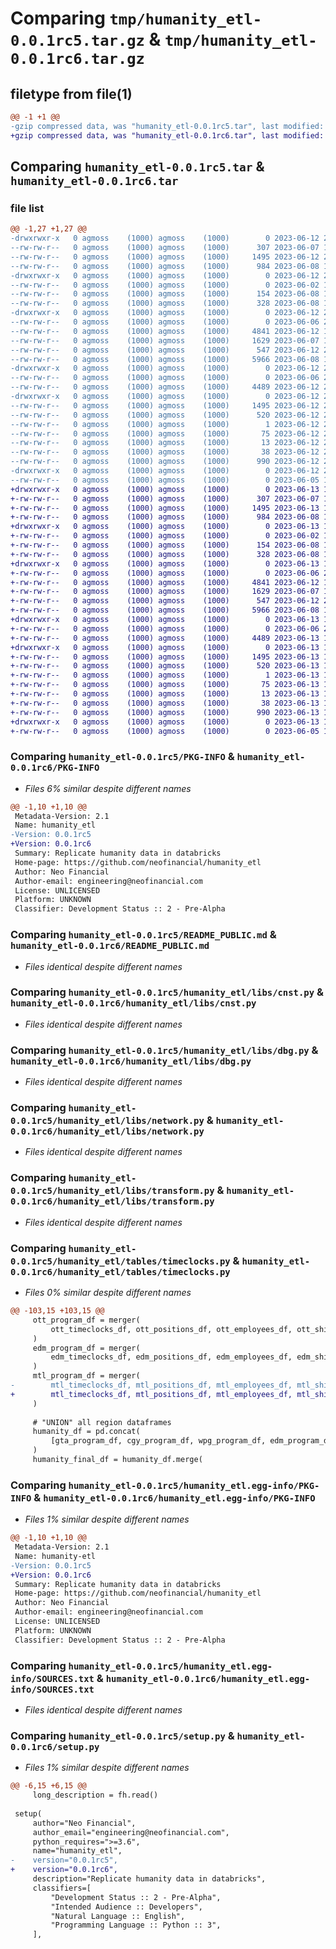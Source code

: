 # Comparing `tmp/humanity_etl-0.0.1rc5.tar.gz` & `tmp/humanity_etl-0.0.1rc6.tar.gz`

## filetype from file(1)

```diff
@@ -1 +1 @@
-gzip compressed data, was "humanity_etl-0.0.1rc5.tar", last modified: Mon Jun 12 20:31:05 2023, max compression
+gzip compressed data, was "humanity_etl-0.0.1rc6.tar", last modified: Tue Jun 13 15:40:06 2023, max compression
```

## Comparing `humanity_etl-0.0.1rc5.tar` & `humanity_etl-0.0.1rc6.tar`

### file list

```diff
@@ -1,27 +1,27 @@
-drwxrwxr-x   0 agmoss    (1000) agmoss    (1000)        0 2023-06-12 20:31:05.796217 humanity_etl-0.0.1rc5/
--rw-rw-r--   0 agmoss    (1000) agmoss    (1000)      307 2023-06-07 17:51:32.000000 humanity_etl-0.0.1rc5/MANIFEST.in
--rw-rw-r--   0 agmoss    (1000) agmoss    (1000)     1495 2023-06-12 20:31:05.796217 humanity_etl-0.0.1rc5/PKG-INFO
--rw-rw-r--   0 agmoss    (1000) agmoss    (1000)      984 2023-06-08 17:49:58.000000 humanity_etl-0.0.1rc5/README_PUBLIC.md
-drwxrwxr-x   0 agmoss    (1000) agmoss    (1000)        0 2023-06-12 20:31:05.792217 humanity_etl-0.0.1rc5/humanity_etl/
--rw-rw-r--   0 agmoss    (1000) agmoss    (1000)        0 2023-06-02 15:40:55.000000 humanity_etl-0.0.1rc5/humanity_etl/__init__.py
--rw-rw-r--   0 agmoss    (1000) agmoss    (1000)      154 2023-06-08 17:37:37.000000 humanity_etl-0.0.1rc5/humanity_etl/__main__.py
--rw-rw-r--   0 agmoss    (1000) agmoss    (1000)      328 2023-06-08 17:11:05.000000 humanity_etl-0.0.1rc5/humanity_etl/humanity_etl.py
-drwxrwxr-x   0 agmoss    (1000) agmoss    (1000)        0 2023-06-12 20:31:05.796217 humanity_etl-0.0.1rc5/humanity_etl/libs/
--rw-rw-r--   0 agmoss    (1000) agmoss    (1000)        0 2023-06-06 22:36:56.000000 humanity_etl-0.0.1rc5/humanity_etl/libs/__init__.py
--rw-rw-r--   0 agmoss    (1000) agmoss    (1000)     4841 2023-06-12 19:40:35.000000 humanity_etl-0.0.1rc5/humanity_etl/libs/cnst.py
--rw-rw-r--   0 agmoss    (1000) agmoss    (1000)     1629 2023-06-07 19:19:44.000000 humanity_etl-0.0.1rc5/humanity_etl/libs/dbg.py
--rw-rw-r--   0 agmoss    (1000) agmoss    (1000)      547 2023-06-12 20:29:22.000000 humanity_etl-0.0.1rc5/humanity_etl/libs/network.py
--rw-rw-r--   0 agmoss    (1000) agmoss    (1000)     5966 2023-06-08 18:01:30.000000 humanity_etl-0.0.1rc5/humanity_etl/libs/transform.py
-drwxrwxr-x   0 agmoss    (1000) agmoss    (1000)        0 2023-06-12 20:31:05.796217 humanity_etl-0.0.1rc5/humanity_etl/tables/
--rw-rw-r--   0 agmoss    (1000) agmoss    (1000)        0 2023-06-06 22:37:03.000000 humanity_etl-0.0.1rc5/humanity_etl/tables/__init__.py
--rw-rw-r--   0 agmoss    (1000) agmoss    (1000)     4489 2023-06-12 20:29:08.000000 humanity_etl-0.0.1rc5/humanity_etl/tables/timeclocks.py
-drwxrwxr-x   0 agmoss    (1000) agmoss    (1000)        0 2023-06-12 20:31:05.792217 humanity_etl-0.0.1rc5/humanity_etl.egg-info/
--rw-rw-r--   0 agmoss    (1000) agmoss    (1000)     1495 2023-06-12 20:31:05.000000 humanity_etl-0.0.1rc5/humanity_etl.egg-info/PKG-INFO
--rw-rw-r--   0 agmoss    (1000) agmoss    (1000)      520 2023-06-12 20:31:05.000000 humanity_etl-0.0.1rc5/humanity_etl.egg-info/SOURCES.txt
--rw-rw-r--   0 agmoss    (1000) agmoss    (1000)        1 2023-06-12 20:31:05.000000 humanity_etl-0.0.1rc5/humanity_etl.egg-info/dependency_links.txt
--rw-rw-r--   0 agmoss    (1000) agmoss    (1000)       75 2023-06-12 20:31:05.000000 humanity_etl-0.0.1rc5/humanity_etl.egg-info/requires.txt
--rw-rw-r--   0 agmoss    (1000) agmoss    (1000)       13 2023-06-12 20:31:05.000000 humanity_etl-0.0.1rc5/humanity_etl.egg-info/top_level.txt
--rw-rw-r--   0 agmoss    (1000) agmoss    (1000)       38 2023-06-12 20:31:05.796217 humanity_etl-0.0.1rc5/setup.cfg
--rw-rw-r--   0 agmoss    (1000) agmoss    (1000)      990 2023-06-12 20:30:51.000000 humanity_etl-0.0.1rc5/setup.py
-drwxrwxr-x   0 agmoss    (1000) agmoss    (1000)        0 2023-06-12 20:31:05.796217 humanity_etl-0.0.1rc5/tests/
--rw-rw-r--   0 agmoss    (1000) agmoss    (1000)        0 2023-06-05 15:58:16.000000 humanity_etl-0.0.1rc5/tests/__init__.py
+drwxrwxr-x   0 agmoss    (1000) agmoss    (1000)        0 2023-06-13 15:40:06.843053 humanity_etl-0.0.1rc6/
+-rw-rw-r--   0 agmoss    (1000) agmoss    (1000)      307 2023-06-07 17:51:32.000000 humanity_etl-0.0.1rc6/MANIFEST.in
+-rw-rw-r--   0 agmoss    (1000) agmoss    (1000)     1495 2023-06-13 15:40:06.843053 humanity_etl-0.0.1rc6/PKG-INFO
+-rw-rw-r--   0 agmoss    (1000) agmoss    (1000)      984 2023-06-08 17:49:58.000000 humanity_etl-0.0.1rc6/README_PUBLIC.md
+drwxrwxr-x   0 agmoss    (1000) agmoss    (1000)        0 2023-06-13 15:40:06.839053 humanity_etl-0.0.1rc6/humanity_etl/
+-rw-rw-r--   0 agmoss    (1000) agmoss    (1000)        0 2023-06-02 15:40:55.000000 humanity_etl-0.0.1rc6/humanity_etl/__init__.py
+-rw-rw-r--   0 agmoss    (1000) agmoss    (1000)      154 2023-06-08 17:37:37.000000 humanity_etl-0.0.1rc6/humanity_etl/__main__.py
+-rw-rw-r--   0 agmoss    (1000) agmoss    (1000)      328 2023-06-08 17:11:05.000000 humanity_etl-0.0.1rc6/humanity_etl/humanity_etl.py
+drwxrwxr-x   0 agmoss    (1000) agmoss    (1000)        0 2023-06-13 15:40:06.843053 humanity_etl-0.0.1rc6/humanity_etl/libs/
+-rw-rw-r--   0 agmoss    (1000) agmoss    (1000)        0 2023-06-06 22:36:56.000000 humanity_etl-0.0.1rc6/humanity_etl/libs/__init__.py
+-rw-rw-r--   0 agmoss    (1000) agmoss    (1000)     4841 2023-06-12 19:40:35.000000 humanity_etl-0.0.1rc6/humanity_etl/libs/cnst.py
+-rw-rw-r--   0 agmoss    (1000) agmoss    (1000)     1629 2023-06-07 19:19:44.000000 humanity_etl-0.0.1rc6/humanity_etl/libs/dbg.py
+-rw-rw-r--   0 agmoss    (1000) agmoss    (1000)      547 2023-06-12 20:29:22.000000 humanity_etl-0.0.1rc6/humanity_etl/libs/network.py
+-rw-rw-r--   0 agmoss    (1000) agmoss    (1000)     5966 2023-06-08 18:01:30.000000 humanity_etl-0.0.1rc6/humanity_etl/libs/transform.py
+drwxrwxr-x   0 agmoss    (1000) agmoss    (1000)        0 2023-06-13 15:40:06.843053 humanity_etl-0.0.1rc6/humanity_etl/tables/
+-rw-rw-r--   0 agmoss    (1000) agmoss    (1000)        0 2023-06-06 22:37:03.000000 humanity_etl-0.0.1rc6/humanity_etl/tables/__init__.py
+-rw-rw-r--   0 agmoss    (1000) agmoss    (1000)     4489 2023-06-13 15:39:00.000000 humanity_etl-0.0.1rc6/humanity_etl/tables/timeclocks.py
+drwxrwxr-x   0 agmoss    (1000) agmoss    (1000)        0 2023-06-13 15:40:06.839053 humanity_etl-0.0.1rc6/humanity_etl.egg-info/
+-rw-rw-r--   0 agmoss    (1000) agmoss    (1000)     1495 2023-06-13 15:40:06.000000 humanity_etl-0.0.1rc6/humanity_etl.egg-info/PKG-INFO
+-rw-rw-r--   0 agmoss    (1000) agmoss    (1000)      520 2023-06-13 15:40:06.000000 humanity_etl-0.0.1rc6/humanity_etl.egg-info/SOURCES.txt
+-rw-rw-r--   0 agmoss    (1000) agmoss    (1000)        1 2023-06-13 15:40:06.000000 humanity_etl-0.0.1rc6/humanity_etl.egg-info/dependency_links.txt
+-rw-rw-r--   0 agmoss    (1000) agmoss    (1000)       75 2023-06-13 15:40:06.000000 humanity_etl-0.0.1rc6/humanity_etl.egg-info/requires.txt
+-rw-rw-r--   0 agmoss    (1000) agmoss    (1000)       13 2023-06-13 15:40:06.000000 humanity_etl-0.0.1rc6/humanity_etl.egg-info/top_level.txt
+-rw-rw-r--   0 agmoss    (1000) agmoss    (1000)       38 2023-06-13 15:40:06.843053 humanity_etl-0.0.1rc6/setup.cfg
+-rw-rw-r--   0 agmoss    (1000) agmoss    (1000)      990 2023-06-13 15:39:38.000000 humanity_etl-0.0.1rc6/setup.py
+drwxrwxr-x   0 agmoss    (1000) agmoss    (1000)        0 2023-06-13 15:40:06.843053 humanity_etl-0.0.1rc6/tests/
+-rw-rw-r--   0 agmoss    (1000) agmoss    (1000)        0 2023-06-05 15:58:16.000000 humanity_etl-0.0.1rc6/tests/__init__.py
```

### Comparing `humanity_etl-0.0.1rc5/PKG-INFO` & `humanity_etl-0.0.1rc6/PKG-INFO`

 * *Files 6% similar despite different names*

```diff
@@ -1,10 +1,10 @@
 Metadata-Version: 2.1
 Name: humanity_etl
-Version: 0.0.1rc5
+Version: 0.0.1rc6
 Summary: Replicate humanity data in databricks
 Home-page: https://github.com/neofinancial/humanity_etl
 Author: Neo Financial
 Author-email: engineering@neofinancial.com
 License: UNLICENSED
 Platform: UNKNOWN
 Classifier: Development Status :: 2 - Pre-Alpha
```

### Comparing `humanity_etl-0.0.1rc5/README_PUBLIC.md` & `humanity_etl-0.0.1rc6/README_PUBLIC.md`

 * *Files identical despite different names*

### Comparing `humanity_etl-0.0.1rc5/humanity_etl/libs/cnst.py` & `humanity_etl-0.0.1rc6/humanity_etl/libs/cnst.py`

 * *Files identical despite different names*

### Comparing `humanity_etl-0.0.1rc5/humanity_etl/libs/dbg.py` & `humanity_etl-0.0.1rc6/humanity_etl/libs/dbg.py`

 * *Files identical despite different names*

### Comparing `humanity_etl-0.0.1rc5/humanity_etl/libs/network.py` & `humanity_etl-0.0.1rc6/humanity_etl/libs/network.py`

 * *Files identical despite different names*

### Comparing `humanity_etl-0.0.1rc5/humanity_etl/libs/transform.py` & `humanity_etl-0.0.1rc6/humanity_etl/libs/transform.py`

 * *Files identical despite different names*

### Comparing `humanity_etl-0.0.1rc5/humanity_etl/tables/timeclocks.py` & `humanity_etl-0.0.1rc6/humanity_etl/tables/timeclocks.py`

 * *Files 0% similar despite different names*

```diff
@@ -103,15 +103,15 @@
     ott_program_df = merger(
         ott_timeclocks_df, ott_positions_df, ott_employees_df, ott_shifts_df, "OTT"
     )
     edm_program_df = merger(
         edm_timeclocks_df, edm_positions_df, edm_employees_df, edm_shifts_df, "EDM"
     )
     mtl_program_df = merger(
-        mtl_timeclocks_df, mtl_positions_df, mtl_employees_df, mtl_shifts_df, "EDM"
+        mtl_timeclocks_df, mtl_positions_df, mtl_employees_df, mtl_shifts_df, "MTL"
     )
 
     # "UNION" all region dataframes
     humanity_df = pd.concat(
         [gta_program_df, cgy_program_df, wpg_program_df, edm_program_df, ott_program_df, mtl_program_df]
     )
     humanity_final_df = humanity_df.merge(
```

### Comparing `humanity_etl-0.0.1rc5/humanity_etl.egg-info/PKG-INFO` & `humanity_etl-0.0.1rc6/humanity_etl.egg-info/PKG-INFO`

 * *Files 1% similar despite different names*

```diff
@@ -1,10 +1,10 @@
 Metadata-Version: 2.1
 Name: humanity-etl
-Version: 0.0.1rc5
+Version: 0.0.1rc6
 Summary: Replicate humanity data in databricks
 Home-page: https://github.com/neofinancial/humanity_etl
 Author: Neo Financial
 Author-email: engineering@neofinancial.com
 License: UNLICENSED
 Platform: UNKNOWN
 Classifier: Development Status :: 2 - Pre-Alpha
```

### Comparing `humanity_etl-0.0.1rc5/humanity_etl.egg-info/SOURCES.txt` & `humanity_etl-0.0.1rc6/humanity_etl.egg-info/SOURCES.txt`

 * *Files identical despite different names*

### Comparing `humanity_etl-0.0.1rc5/setup.py` & `humanity_etl-0.0.1rc6/setup.py`

 * *Files 1% similar despite different names*

```diff
@@ -6,15 +6,15 @@
     long_description = fh.read()
 
 setup(
     author="Neo Financial",
     author_email="engineering@neofinancial.com",
     python_requires=">=3.6",
     name="humanity_etl",
-    version="0.0.1rc5",
+    version="0.0.1rc6",
     description="Replicate humanity data in databricks",
     classifiers=[
         "Development Status :: 2 - Pre-Alpha",
         "Intended Audience :: Developers",
         "Natural Language :: English",
         "Programming Language :: Python :: 3",
     ],
```

